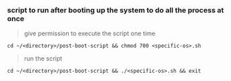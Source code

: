 ### script to run after booting up the system to do all the process at once

> give permission to execute the script one time

```
cd ~/<directory>/post-boot-script && chmod 700 <specific-os>.sh
```

> run the script

```
cd ~/<directory>/post-boot-script && ./<specific-os>.sh && exit
```
